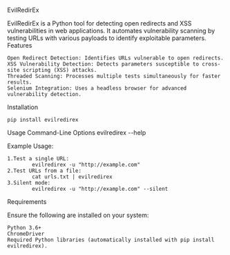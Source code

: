 EvilRedirEx
 
EvilRedirEx is a Python tool for detecting open redirects and XSS vulnerabilities in web applications. It automates vulnerability scanning by testing URLs with various payloads to identify exploitable parameters.
Features
 
    Open Redirect Detection: Identifies URLs vulnerable to open redirects.
    XSS Vulnerability Detection: Detects parameters susceptible to cross-site scripting (XSS) attacks.
    Threaded Scanning: Processes multiple tests simultaneously for faster results.
    Selenium Integration: Uses a headless browser for advanced vulnerability detection.
 
Installation
 
    pip install evilredirex
 
Usage
Command-Line Options
evilredirex --help
 
Example Usage:

    1.Test a single URL:
            evilredirex -u "http://example.com"
    2.Test URLs from a file:
            cat urls.txt | evilredirex
    3.Silent mode:
            evilredirex -u "http://example.com" --silent
 
 
Requirements
 
Ensure the following are installed on your system:
 
    Python 3.6+
    ChromeDriver
    Required Python libraries (automatically installed with pip install evilredirex).